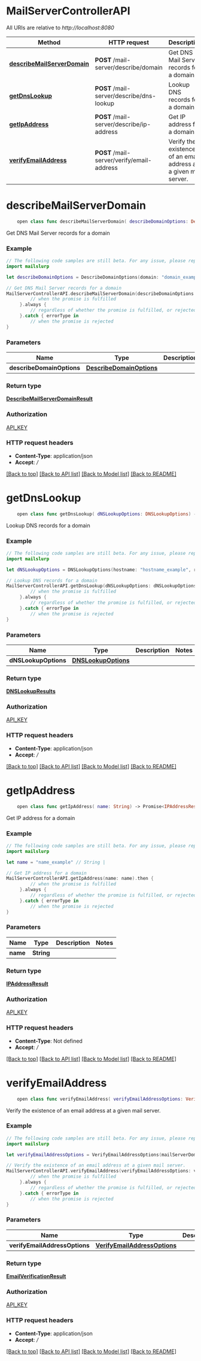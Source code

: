 # MailServerControllerAPI

All URIs are relative to *http://localhost:8080*

Method | HTTP request | Description
------------- | ------------- | -------------
[**describeMailServerDomain**](MailServerControllerAPI#describemailserverdomain) | **POST** /mail-server/describe/domain | Get DNS Mail Server records for a domain
[**getDnsLookup**](MailServerControllerAPI#getdnslookup) | **POST** /mail-server/describe/dns-lookup | Lookup DNS records for a domain
[**getIpAddress**](MailServerControllerAPI#getipaddress) | **POST** /mail-server/describe/ip-address | Get IP address for a domain
[**verifyEmailAddress**](MailServerControllerAPI#verifyemailaddress) | **POST** /mail-server/verify/email-address | Verify the existence of an email address at a given mail server.


# **describeMailServerDomain**
```swift
    open class func describeMailServerDomain( describeDomainOptions: DescribeDomainOptions) -> Promise<DescribeMailServerDomainResult>
```

Get DNS Mail Server records for a domain

### Example 
```swift
// The following code samples are still beta. For any issue, please report via http://github.com/OpenAPITools/openapi-generator/issues/new
import mailslurp

let describeDomainOptions = DescribeDomainOptions(domain: "domain_example") // DescribeDomainOptions | 

// Get DNS Mail Server records for a domain
MailServerControllerAPI.describeMailServerDomain(describeDomainOptions: describeDomainOptions).then {
         // when the promise is fulfilled
     }.always {
         // regardless of whether the promise is fulfilled, or rejected
     }.catch { errorType in
         // when the promise is rejected
}
```

### Parameters

Name | Type | Description  | Notes
------------- | ------------- | ------------- | -------------
 **describeDomainOptions** | [**DescribeDomainOptions**](DescribeDomainOptions) |  | 

### Return type

[**DescribeMailServerDomainResult**](DescribeMailServerDomainResult)

### Authorization

[API_KEY](../README#API_KEY)

### HTTP request headers

 - **Content-Type**: application/json
 - **Accept**: */*

[[Back to top]](#) [[Back to API list]](../README#documentation-for-api-endpoints) [[Back to Model list]](../README#documentation-for-models) [[Back to README]](../README)

# **getDnsLookup**
```swift
    open class func getDnsLookup( dNSLookupOptions: DNSLookupOptions) -> Promise<DNSLookupResults>
```

Lookup DNS records for a domain

### Example 
```swift
// The following code samples are still beta. For any issue, please report via http://github.com/OpenAPITools/openapi-generator/issues/new
import mailslurp

let dNSLookupOptions = DNSLookupOptions(hostname: "hostname_example", recordTypes: ["recordTypes_example"], omitFinalDNSDot: false) // DNSLookupOptions | 

// Lookup DNS records for a domain
MailServerControllerAPI.getDnsLookup(dNSLookupOptions: dNSLookupOptions).then {
         // when the promise is fulfilled
     }.always {
         // regardless of whether the promise is fulfilled, or rejected
     }.catch { errorType in
         // when the promise is rejected
}
```

### Parameters

Name | Type | Description  | Notes
------------- | ------------- | ------------- | -------------
 **dNSLookupOptions** | [**DNSLookupOptions**](DNSLookupOptions) |  | 

### Return type

[**DNSLookupResults**](DNSLookupResults)

### Authorization

[API_KEY](../README#API_KEY)

### HTTP request headers

 - **Content-Type**: application/json
 - **Accept**: */*

[[Back to top]](#) [[Back to API list]](../README#documentation-for-api-endpoints) [[Back to Model list]](../README#documentation-for-models) [[Back to README]](../README)

# **getIpAddress**
```swift
    open class func getIpAddress( name: String) -> Promise<IPAddressResult>
```

Get IP address for a domain

### Example 
```swift
// The following code samples are still beta. For any issue, please report via http://github.com/OpenAPITools/openapi-generator/issues/new
import mailslurp

let name = "name_example" // String | 

// Get IP address for a domain
MailServerControllerAPI.getIpAddress(name: name).then {
         // when the promise is fulfilled
     }.always {
         // regardless of whether the promise is fulfilled, or rejected
     }.catch { errorType in
         // when the promise is rejected
}
```

### Parameters

Name | Type | Description  | Notes
------------- | ------------- | ------------- | -------------
 **name** | **String** |  | 

### Return type

[**IPAddressResult**](IPAddressResult)

### Authorization

[API_KEY](../README#API_KEY)

### HTTP request headers

 - **Content-Type**: Not defined
 - **Accept**: */*

[[Back to top]](#) [[Back to API list]](../README#documentation-for-api-endpoints) [[Back to Model list]](../README#documentation-for-models) [[Back to README]](../README)

# **verifyEmailAddress**
```swift
    open class func verifyEmailAddress( verifyEmailAddressOptions: VerifyEmailAddressOptions) -> Promise<EmailVerificationResult>
```

Verify the existence of an email address at a given mail server.

### Example 
```swift
// The following code samples are still beta. For any issue, please report via http://github.com/OpenAPITools/openapi-generator/issues/new
import mailslurp

let verifyEmailAddressOptions = VerifyEmailAddressOptions(mailServerDomain: "mailServerDomain_example", emailAddress: "emailAddress_example", senderEmailAddress: "senderEmailAddress_example", port: 123) // VerifyEmailAddressOptions | 

// Verify the existence of an email address at a given mail server.
MailServerControllerAPI.verifyEmailAddress(verifyEmailAddressOptions: verifyEmailAddressOptions).then {
         // when the promise is fulfilled
     }.always {
         // regardless of whether the promise is fulfilled, or rejected
     }.catch { errorType in
         // when the promise is rejected
}
```

### Parameters

Name | Type | Description  | Notes
------------- | ------------- | ------------- | -------------
 **verifyEmailAddressOptions** | [**VerifyEmailAddressOptions**](VerifyEmailAddressOptions) |  | 

### Return type

[**EmailVerificationResult**](EmailVerificationResult)

### Authorization

[API_KEY](../README#API_KEY)

### HTTP request headers

 - **Content-Type**: application/json
 - **Accept**: */*

[[Back to top]](#) [[Back to API list]](../README#documentation-for-api-endpoints) [[Back to Model list]](../README#documentation-for-models) [[Back to README]](../README)


